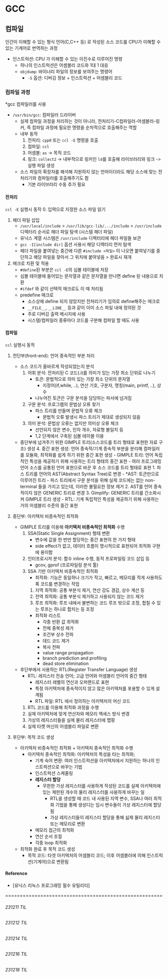 # GCC

## 컴파일
인간이 이해할 수 있는 형식 언어(C,C++ 등) 로 작성된 소스 코드를 CPU가 이해할 수 있는 기계어로 번역하는 과정
- 인스트럭션: CPU 가 이해할 수 있는 이진수로 이루어진 명령
    - 하나의 인스트럭션은 어셈블리 코드와 1대 1 대응
    - `objdump`: 바이너리 파일의 정보를 보여주는 명령어
        - `-S` 옵션: 디버깅 정보 + 인스트럭션 + 어셈블리 코드

### 컴파일 과정
*gcc 컴파일러를 사용
- `/usr/bin/gcc`: 컴파일러 드라이버
    - 실제 컴파일 과정을 처리하는 것이 아니라, 전처리기-C컴파일러-어셈블러-링커, 즉 컴파일 과정에 필요한 명령을 순차적으로 호출해주는 역할
    - 내부 동작
        1. 전처리: `cpp0` 또는 `ccl -E` 명령을 호출
        2. 컴파일: `ccl`
        3. 어셈블: `as` -> 목적 코드
        4. 링크: `collect2` -> 내부적으로 링커인 `ld`를 호출해 라이브러리와 링크 -> 실행 파일 생성
    - 소스 파일의 확장자를 해석해 지원하지 않는 언어이더라도 해당 소스에 맞는 전처리기와 컴파일러를 호출해주기도 함
        - 기본 라이브러리 수동 추가 필요

#### 전처리
`ccl -E` 실행시 동작
0. 입력으로 지정한 소스 파일 읽기
1. 헤더 파일 삽입
    - `/usr/local/include` > `/usr/lib/gcc-lib/.../include` > `/usr/include` 디렉터리 순서로 헤더 파일 탐색 (시스템 헤더 파일)
    - 유닉스 계열 시스템은 `/usr/include` 디렉터리에 헤더 파일들 보관
    - `gcc -I[include dir]` 옵션 사용시 해당 디렉터리 먼저 탐색
    - 헤더 파일을 붙여넣는 중간에 다른 `#include <파일>` 이 나오면 붙여넣기를 중단하고 해당 파일을 찾아서 그 위치에 붙여넣음 > 완료시 재개 
2. 매크로 치환 및 적용
    - `#define`된 부분은 `ccl -E`의 심볼 테이블에 저장
    - 심볼 테이블에 들어있는 문자열과 같은 문자열을 만나면 define 된 내용으로 치환
    - `#ifdef` 와 같이 선택적 매크로도 이 때 처리됨
    - predefine 매크로
        - 소스상에 define 되지 않았지만 전처리기가 임의로 define해주는 매크로
        - `__FILE__`, `__LINE__` 등과 같이 이미 소스 파일 내에 정의된 것
        - 주로 디버깅 출력 메시지에 사용
        - 시스템/컴파일러 종류마다 코드를 구분해 컴파일 할 때도 사용

#### 컴파일
`ccl` 실행시 동작
1. 전단부(front-end): 언어 종속적인 부분 처리
    - 소스 코드가 올바르게 작성되었는지 분석
        1. 어휘 분석: 전처리된 C 코드(.i)를 의미가 있는 가장 최소 단위로 나누기
            - 토큰: 문법적으로 의미 있는 가장 최소 단위의 문자열
                - 지정어(if,while, ..), 연산 기호, 구분자, 명칭(main, printf, ..), 상수
            - 나누어진 토큰은 구문 분석을 담당하는 파서에 넘겨짐
        2. 구문 분석: 프로그램의 문법상 오류 찾기
            - 파스 트리를 만들며 문법적 오류 체크
                - 문법적 오류 발생시 파스 트리가 제대로 생성되지 않음
        3. 의미 분석: 문법상 오류는 없지만 의미상 오류 체크
            - 선언되지 않은 변수, 인자 개수, 자료형 불일치 등
            - 1,2 단계에서 구축된 심볼 테이블 이용
    - 중단부에 넘겨주기 위한 GIMPLE 트리(소스코드를 트리 형태로 표현한 자료 구조) 생성
        4. 중간 표현 생성: 언어 종속적/기계 종속적 부분을 분리해 컴파일러를 모듈화, 최적화를 쉽게 하기 위한 중간 표현 생성
            - GIMPLE 트리: 언어 독립적인 특성을 제공하기 위해 사용하는 트리 형태의 중간 표현
                - 여러 프로그래밍 언어 소스를 공통된 언어 표현으로 바꾼 후 소스 코드를 트리 형태로 표현
                    1. 파스 트리를 언어의 AST(Abstract Syntax Tree)로 변경
                        - *AST: 토큰만으로 이루어진 트리
                        - 파스 트리에서 구문 분석을 위해 실제 코드에는 없는 non-terminal 들을 가지고 있는데, 이러한 불필요한 정보 제거
                    2. AST를 언어 종속적이지 않은 GENERIC 트리로 변경
                    3. Gimplify: GENERIC 트리를 간소화시켜 GIMPLE 트리 생성
            - RTL: 기계 독립적인 특성을 제공하기 위해 사용하는 거의 어셈블리 수준의 중간 표현
2. 중단부: 아키텍처 비종속적인 최적화
    - GIMPLE 트리를 이용해 **아키텍처 비종속적인 최적화** 수행
        1. SSA(Static Single Assignment) 형태 변환
            - 변수에 값을 한 번만 할당하는 중간 표현의 한 가지 형태
            - side effect가 없고, 데이터 흐름이 명시적으로 표현되어 최적화 구현에 용이함
        2. 인터프로시저 분석: 함수 inline 수행, 동적 프로파일링 코드 삽입 등
            * gcov, gprof (프로파일링 분석 툴)
        3. SSA 기반 아키텍처 비종속적인 최적화
            - 최적화: 기능은 동일하나 크기가 작고, 빠르고, 메모리를 적게 사용하도록 코드를 변경하는 작업
            1. 지역 최적화: 공통 부분식 제거, 연산 강도 경감, 상수 계산 등
            2. 전역 최적화: 공통 부분식 제거하고 사용되지 않는 코드 제거
            3. 루프 최적화: 루프 내에서 불변하는 코드 루프 밖으로 조정, 합칠 수 있는 루프는 하나로 합치는 등 조정
            - 최적화 리스트
                - 각종 반환 값 최적화
                - 전체 중복성 제거
                - 조건부 상수 전파
                - 데드 코드 제거
                - 복사 전파
                - value range propagation
                - branch prediction and profiling
                - dead store elimination
    - 후단부에서 사용하는 RTL(Register Transfer Language) 생성
        - RTL: 레지스터 전송 언어; 고급 언어와 어셈블리 언어의 중간 형태
            - 레지스터 레벨의 연산과 오퍼랜드로 표현
            - 특정 아키텍처에 종속적이지 않고 많은 아키텍처를 포용할 수 있게 설계됨
            - RTL 파일: RTL 에서 정의하는 아키텍처의 머신 코드
        1. RTL 코드를 이용해 최적화 과정을 수행
        2. 실제 아키텍처에 맞게 연산자와 메모리 액세스 방식 변경
        3. 가상의 레지스터들을 실제 물리 레지스터에 맵핑
        4. 실제 타켓 머신의 어셈블리 파일로 변환
        
3. 후단부: 목적 코드 생성
    - 아키텍처 비종속적인 최적화 + 아키텍처 종속적인 최적화 수행
        - 아키텍처 종속적인 최적화: 아키텍처의 특성을 타는 최적화;
            - 기계 숙어 변환: 여러 인스트럭션을 아키텍처에서 지원하는 하나의 인스트럭션으로 바꾸는 기법
            - 인스트럭션 스케줄링
            - **레지스터 할당**
                - 무한한 가상 레지스터를 사용하게 작성된 코드를 실제 아키텍처에 있는 제한된 개수의 물리 레지스터를 사용하게 바꾸는 일
                    - RTL을 생성할 때 코드 내 사용된 지역 변수, SSA나 여러 최적화 기법을 통해 생성디는 임시 변수들이 가상 레지스터에 할당됨
                    - 가상 레지스터들이 레지스터 할당을 통해 싪제 물리 레지스터 또는 메모리로 변환
            - 메모리 접근의 최적화
            - 연산 순서 조절
            - 각종 loop 최적화
    - 최적화 완료 후 목적 코드 생성
        - 목적 코드: 타겟 아키텍처의 어셈블리 코드; 이후 어셈블러에 의해 인스트럭션(기계어)으로 변환됨



#### Reference
- [유닉스 리눅스 프로그래밍 필수 유틸리티]

======================================================
###### 231211 TIL
###### 231212 TIL
###### 231214 TIL
###### 231216 TIL
###### 231218 TIL